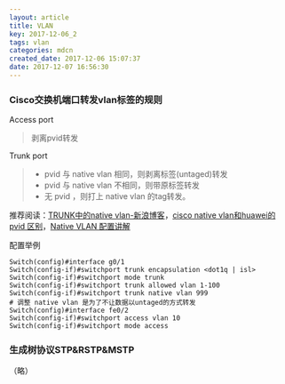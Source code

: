```yaml
---
layout: article
title: VLAN
key: 2017-12-06_2
tags: vlan
categories: mdcn
created_date: 2017-12-06 15:07:37
date: 2017-12-07 16:56:30
---
```


### Cisco交换机端口转发vlan标签的规则

Access port

> 剥离pvid转发

Trunk port

> - pvid 与 native vlan 相同，则剥离标签(untaged)转发
> - pvid 与 native vlan 不相同，则带原标签转发
> - 无 pvid ，则打上 native vlan 的tag转发。

推荐阅读：[TRUNK中的native vlan-新浪博客](http://blog.sina.com.cn/s/blog_5234adf90100s4cx.html)，[cisco native vlan和huawei的pvid 区别](http://blog.sina.com.cn/s/blog_68b34afb0100iw9x.html)，[Native VLAN 配置讲解](http://blog.51cto.com/han1314xll/1157035)

配置举例

```shell
Switch(config)#interface g0/1
Switch(config-if)#switchport trunk encapsulation <dot1q | isl>
Switch(config-if)#switchport mode trunk
Switch(config-if)#switchport trunk allowed vlan 1-100
Switch(config-if)#switchport trunk native vlan 999
# 调整 native vlan 是为了不让数据以untaged的方式转发
Switch(config)#interface fe0/2
Switch(config-if)#switchport access vlan 10
Switch(config-if)#switchport mode access
```



### 生成树协议STP&RSTP&MSTP

（略）

